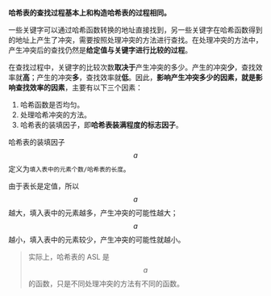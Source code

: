 **哈希表的查找过程基本上和构造哈希表的过程相同。**

一些关键字可以通过哈希函数转换的地址直接找到，另一些关键字在哈希函数得到的地址上产生了冲突，需要按照处理冲突的方法进行查找。在处理冲突的方法中，产生冲突后的查找仍然是**给定值与关键字进行比较的过程**。

在查找过程中，关键字的比较次数**取决于**产生冲突的多少。产生的冲突**少**，查找效率就**高**；产生的冲突**多**，查找效率就**低**。因此，**影响产生冲突多少的因素，就是影响查找效率的因素**，主要有以下三个因素：

1. 哈希函数是否均匀。
2. 处理哈希冲突的方法。
3. 哈希表的装填因子，即**哈希表装满程度的标志因子**。

哈希表的装填因子 $$a$$ 定义为`填入表中的元素个数/哈希表的长度`。

由于表长是定值，所以 $$a$$ 越大，填入表中的元素越多，产生冲突的可能性越大；$$a$$ 越小，填入表中的元素较少，产生冲突的可能性就越小。

> 实际上，哈希表的 ASL 是 $$a$$ 的函数，只是不同处理冲突的方法有不同的函数。
